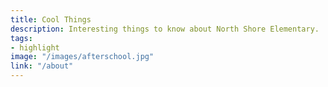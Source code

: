 ```yaml
---
title: Cool Things
description: Interesting things to know about North Shore Elementary.
tags:
- highlight
image: "/images/afterschool.jpg"
link: "/about"
---
```

